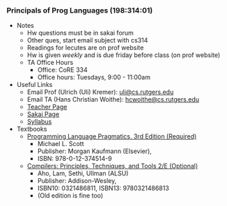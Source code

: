 ### Principals of Prog Languages (198:314:01)
- Notes
	- Hw questions must be in sakai forum
	- Other ques, start email subject with cs314
	- Readings for lecutes are on prof website
	- Hw is given *weekly* and is due friday before class (on prof website)
	- TA Office Hours
		- Office: CoRE 334 
		- Office hours: Tuesdays, 9:00 - 11:00am 
- Useful Links
	- Email Prof (Ulrich (Uli) Kremer): [uli@cs.rutgers.edu](uli@cs.rutgers.edu)
	- Email TA (Hans Christian Woithe): [hcwoithe@cs.rutgers.edu](hcwoithe@cs.rutgers.edu)
	- [Teacher Page](http://www.cs.rutgers.edu/courses/314/classes/spring_2014_kremer/)
	- [Sakai Page](https://sakai.rutgers.edu/portal/site/db223b0d-e21c-4f81-888a-7b33b645eaf4)
	- [Syllabus](http://www.cs.rutgers.edu/courses/314/classes/spring_2014_kremer/lectures/)
- Textbooks
	- [Programming Language Pragmatics, 3rd Edition (Required)](/articles/PLP_Scott_3e.pdf)
		- Michael L. Scott
		- Publisher: Morgan Kaufmann (Elsevier), 
		- ISBN: 978-0-12-374514-9 
	- [Compilers: Principles, Techniques, and Tools 2/E (Optional)](/articles/CPTaT_ALSU_2e.pdf)
		- Aho, Lam, Sethi, Ullman (ALSU)
		- Publisher: Addison-Wesley,
		- ISBN10: 0321486811, ISBN13: 9780321486813 
		- (Old edition is fine too)